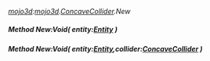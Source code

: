 _[mojo3d](../../modules/mojo3d/mojo3d-module.md):[mojo3d](../../modules/mojo3d/mojo3d-module.md).[ConcaveCollider](../../modules/mojo3d/mojo3d-concavecollider.md).New_
##### Method New:Void( entity:[Entity](../../modules/mojo3d/mojo3d-entity.md) )
##### Method New:Void( entity:[Entity](../../modules/mojo3d/mojo3d-entity.md),collider:[ConcaveCollider](../../modules/mojo3d/mojo3d-concavecollider.md) )
